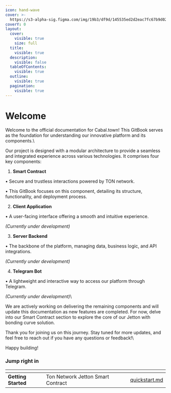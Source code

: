 ```yaml
---
icon: hand-wave
cover: >-
  https://s3-alpha-sig.figma.com/img/19b3/df9d/145535ed2d2eac7fc67b9d0217c45163?Expires=1733702400&Key-Pair-Id=APKAQ4GOSFWCVNEHN3O4&Signature=SMBNdPNO-l4mVISmwfrNLRy7fd9e7Gp396J2l5GV4EZvQINJBx4zGvMFC0vMvuhBtX7MLWc8MgofhaX4KfLjwfveklsE6bkFw~zvz2ely4u28vq6MUz3gqXcei2ALJgIXOjmPUzwtdWC01qY6KeMoDTHJ74cu8bVBaYSRdXkORhWjs8it64xLpSnFPLB32OekqOCRg4lQRSBbtGBzboimEQli~xZwOXS-j4QU0j-jLtB8oGn3B5Zc3V2hVl5fZvD-QQosBOYNKzctW8-OjGc9BkUy9zHwleO9lAhUkMl9HKjVs8WPVaKeMmmQlWt~OTziEVoe9PL6IQ4IOzRI1g3EA__
coverY: 0
layout:
  cover:
    visible: true
    size: full
  title:
    visible: true
  description:
    visible: false
  tableOfContents:
    visible: true
  outline:
    visible: true
  pagination:
    visible: true
---
```


# Welcome

Welcome to the official documentation for Cabal.town! This GitBook serves as the foundation for understanding our innovative platform and its components.\


Our project is designed with a modular architecture to provide a seamless and integrated experience across various technologies. It comprises four key components:

1. **Smart Contract**

• Secure and trustless interactions powered by TON network.

• This GitBook focuses on this component, detailing its structure, functionality, and deployment process.

2. **Client Application**

• A user-facing interface offering a smooth and intuitive experience.

_(Currently under development)_

3. **Server Backend**

• The backbone of the platform, managing data, business logic, and API integrations.

_(Currently under development)_

4. **Telegram Bot**

• A lightweight and interactive way to access our platform through Telegram.

_(Currently under development)_\


We are actively working on delivering the remaining components and will update this documentation as new features are completed. For now, delve into our Smart Contract section to explore the core of our Jetton with bonding curve solution.



Thank you for joining us on this journey. Stay tuned for more updates, and feel free to reach out if you have any questions or feedback!\


Happy building!



### Jump right in

<table data-view="cards"><thead><tr><th></th><th></th><th data-hidden data-card-cover data-type="files"></th><th data-hidden></th><th data-hidden data-card-target data-type="content-ref"></th></tr></thead><tbody><tr><td><strong>Getting Started</strong></td><td>Ton Network Jetton Smart Contract</td><td></td><td></td><td><a href="getting-started/quickstart.md">quickstart.md</a></td></tr></tbody></table>
